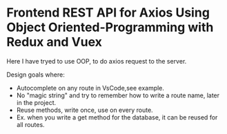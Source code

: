 # Frontend REST API for Axios Using Object Oriented-Programming with Redux and Vuex

Here I have tryed to use OOP, to do axios request to the server. 

Design goals where:
- Autocomplete on any route in VsCode,see example.
- No "magic string" and try to remember how to write a route name, later in the project.
- Reuse methods, write once, use on every route.
- Ex. when you write a get method for the database, it can be reused for all routes.



